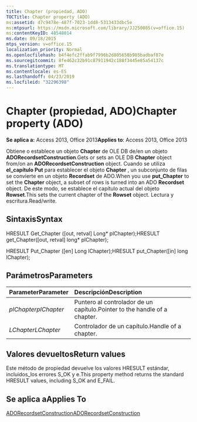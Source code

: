 ```yaml
---
title: Chapter (propiedad, ADO)
TOCTitle: Chapter property (ADO)
ms:assetid: d7c9478e-487f-7023-1dd8-5313433dbc5e
ms:mtpsurl: https://msdn.microsoft.com/library/JJ250085(v=office.15)
ms:contentKeyID: 48548014
ms.date: 09/18/2015
mtps_version: v=office.15
localization_priority: Normal
ms.openlocfilehash: b4f4efc2ffab9f7996b2d805658b985badbaf87e
ms.sourcegitcommit: 8fe462c32b91c87911942c188f3445e85a54137c
ms.translationtype: MT
ms.contentlocale: es-ES
ms.lasthandoff: 04/23/2019
ms.locfileid: "32296398"
---
```

# <a name="chapter-property-ado"></a><span data-ttu-id="208d5-102">Chapter (propiedad, ADO)</span><span class="sxs-lookup"><span data-stu-id="208d5-102">Chapter property (ADO)</span></span>

<span data-ttu-id="208d5-103">**Se aplica a:** Access 2013, Office 2013</span><span class="sxs-lookup"><span data-stu-id="208d5-103">**Applies to**: Access 2013, Office 2013</span></span>
 
<span data-ttu-id="208d5-104">Obtiene o establece un objeto **Chapter** de OLE DB de/en un objeto **ADORecordsetConstruction**.</span><span class="sxs-lookup"><span data-stu-id="208d5-104">Gets or sets an OLE DB **Chapter** object from/on an **ADORecordsetConstruction** object.</span></span> <span data-ttu-id="208d5-105">Cuando se utiliza **el\_capítulo Put** para establecer el objeto **Chapter** , un subconjunto de filas se convierte en un objeto **Recordset** de ADO.</span><span class="sxs-lookup"><span data-stu-id="208d5-105">When you use **put\_Chapter** to set the **Chapter** object, a subset of rows is turned into an ADO **Recordset** object.</span></span> <span data-ttu-id="208d5-106">De este modo, se establece el capítulo actual del objeto **Rowset**.</span><span class="sxs-lookup"><span data-stu-id="208d5-106">This sets the current chapter of the **Rowset** object.</span></span> <span data-ttu-id="208d5-107">Lectura y escritura.</span><span class="sxs-lookup"><span data-stu-id="208d5-107">Read/write.</span></span>

## <a name="syntax"></a><span data-ttu-id="208d5-108">Sintaxis</span><span class="sxs-lookup"><span data-stu-id="208d5-108">Syntax</span></span>

<span data-ttu-id="208d5-109">HRESULT Get\_Chapter (\[out, retval\] Long\* plChapter);</span><span class="sxs-lookup"><span data-stu-id="208d5-109">HRESULT get\_Chapter(\[out, retval\] long\* plChapter);</span></span>

<span data-ttu-id="208d5-110">HRESULT Put\_Chapter (\[en\] Long lChapter);</span><span class="sxs-lookup"><span data-stu-id="208d5-110">HRESULT put\_Chapter(\[in\] long lChapter);</span></span>

## <a name="parameters"></a><span data-ttu-id="208d5-111">Parámetros</span><span class="sxs-lookup"><span data-stu-id="208d5-111">Parameters</span></span>

|<span data-ttu-id="208d5-112">Parameter</span><span class="sxs-lookup"><span data-stu-id="208d5-112">Parameter</span></span>|<span data-ttu-id="208d5-113">Descripción</span><span class="sxs-lookup"><span data-stu-id="208d5-113">Description</span></span>|
|:--------|:----------|
|<span data-ttu-id="208d5-114">*plChapter*</span><span class="sxs-lookup"><span data-stu-id="208d5-114">*plChapter*</span></span> |<span data-ttu-id="208d5-115">Puntero al controlador de un capítulo.</span><span class="sxs-lookup"><span data-stu-id="208d5-115">Pointer to the handle of a chapter.</span></span>|
|<span data-ttu-id="208d5-116">*LChapter*</span><span class="sxs-lookup"><span data-stu-id="208d5-116">*LChapter*</span></span> |<span data-ttu-id="208d5-117">Controlador de un capítulo.</span><span class="sxs-lookup"><span data-stu-id="208d5-117">Handle of a chapter.</span></span>|

## <a name="return-values"></a><span data-ttu-id="208d5-118">Valores devueltos</span><span class="sxs-lookup"><span data-stu-id="208d5-118">Return values</span></span>

<span data-ttu-id="208d5-119">Este método de propiedad devuelve los valores HRESULT estándar, incluidos\_los errores S\_OK y e.</span><span class="sxs-lookup"><span data-stu-id="208d5-119">This property method returns the standard HRESULT values, including S\_OK and E\_FAIL.</span></span>

## <a name="applies-to"></a><span data-ttu-id="208d5-120">Se aplica a</span><span class="sxs-lookup"><span data-stu-id="208d5-120">Applies To</span></span>

[<span data-ttu-id="208d5-121">ADORecordsetConstruction</span><span class="sxs-lookup"><span data-stu-id="208d5-121">ADORecordsetConstruction</span></span>](adorecordsetconstruction-interface-ado.md)

